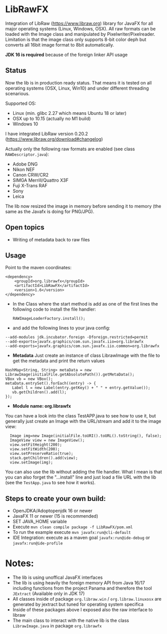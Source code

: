 # LibRawFX
Integration of LibRaw (https://www.libraw.org) library for JavaFX for all major operating systems (Linux, Windows, OSX). 
All raw formats can be loaded with the Image class and manipulated by Pixelwriter/Pixelreader. Limitation is that the image class only supports 8-bit color deph but converts all 16bit image format to 8bit automatically.

**JDK 16 is required** because of the foreign linker API usage

## Status
Now the lib is in production ready status. That means it is tested on all operating systems (OSX, Linux, Win10) and under different threading scenarious.

Supported OS:
- Linux (min. glibc 2.27 which means Ubuntu 18 or later)
- OSX up to 10.15 (actually no M1 build)
- Windows 10

I have integrated LibRaw version 0.20.2 (https://www.libraw.org/download#changelog)

Actually only the following raw formats are enabled (see class `RAWDescriptor.java`):
- Adobe DNG
- Nikon NEF
- Canon CRW/CR2
- SIMGA Merrill/Quattro X3F
- Fuji X-Trans RAF
- Sony
- Leica

The lib now resized the image in memory before sending it to memory (the same as the Javafx is doing for PNG/JPG).

## Open topics
- Writing of metadata back to raw files

## Usage
Point to the maven coordinates:

```
<dependency>  
    <groupId>org.librawfx</groupId>    
    <artifactId>LibRawFX</artifactId>  
    <version>1.6</version>  
</dependency>  
```  

- In the Class where the start method is add as one of the first lines the following code to install the file handler:

     `RAWImageLoaderFactory.install();`  

- and add the following lines to your java config:
```
--add-modules jdk.incubator.foreign -Dforeign.restricted=permit  
--add-exports=javafx.graphics/com.sun.javafx.iio=org.librawfx 
--add-exports=javafx.graphics/com.sun.javafx.iio.common=org.librawfx
```

- **Metadata**
Just create an instance of class LibrawImage with the file to get the metadata and print the return values
```
HashMap<String, String> metaData = new LibrawImage(initialFile.getAbsolutePath()).getMetaData();
VBox vb = new VBox();
metaData.entrySet().forEach((entry) -> {
   Label l = new Label(entry.getKey() + " " + entry.getValue());
   vb.getChildren().add(l);
});
```

- **Module name: org.librawfx**

You can have a look into the class TestAPP.java to see how to use it, but generally just create an Image with the URL/stream and add it to the image view:

```
  Image img=new Image(initialFile.toURI().toURL().toString(), false);  
  ImageView view = new ImageView();  
  view.setFitHeight(200);  
  view.setFitWidth(200);  
  view.setPreserveRatio(true);  
  stack.getChildren().add(view);  
  view.setImage(img);
```  

You can also use the lib without adding the file handler. What I mean is that you can also forget the "...install" line and just load a file URL with the lib (see the `TestApp.java` to see how it works).

## Steps to create your own build:
- OpenJDKA/Adoptopenjdk 16 or newer
- JavaFX 11 or newer (15 is recommended)
- SET JAVA_HOME variable
- Execute `mvn clean compile package -f LibRawFX/pom.xml`
- To run the example execute `mvn javafx:run@cli-default`
- IDE Integration: execute as a maven goal `javafx:run@ide-debug` or `javafx:run@ide-profile`

# Notes:
- The lib is using unoffical JavaFX interfaces
- The lib is using heavily the foreign memory API from Java 16/17 including functions from the project Panama and therefore the tool `JExtract` (Available only in JDK 17)
- All classes inside of package `org.libraw.win` / `org.libraw.linuxosx` are generated by jextract but tuned for operating system specifica
- Inside of these packages above I exposed also the raw interface to libraw
- The main class to interact with the native lib is the class `LibrawImage.java` in package `org.librawfx`
     
